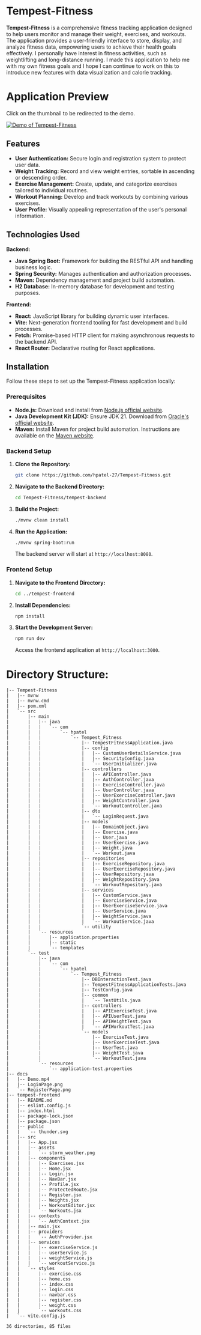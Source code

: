 # Tempest-Fitness

**Tempest-Fitness** is a comprehensive fitness tracking application designed to help users monitor and manage their weight, exercises, and workouts. The application provides a user-friendly interface to store, display, and analyze fitness data, empowering users to achieve their health goals effectively. I personally have interest in fitness activities, such as weightlifting and long-distance running. I made this application to help me with my own fitness goals and I hope I can continue to work on this to introduce new features with data visualization and calorie tracking.

# Application Preview
Click on the thumbnail to be redirected to the demo.

[![Demo of Tempest-Fitness](Tempest-Fitness/docs/LoginPage.png)](https://youtu.be/TCfRo5PG9Xg)

## Features

- **User Authentication:** Secure login and registration system to protect user data.
- **Weight Tracking:** Record and view weight entries, sortable in ascending or descending order.
- **Exercise Management:** Create, update, and categorize exercises tailored to individual routines.
- **Workout Planning:** Develop and track workouts by combining various exercises.
- **User Profile:** Visually appealing representation of the user's personal information.

## Technologies Used

**Backend:**
- **Java Spring Boot:** Framework for building the RESTful API and handling business logic.
- **Spring Security:** Manages authentication and authorization processes.
- **Maven:** Dependency management and project build automation.
- **H2 Database:** In-memory database for development and testing purposes.

**Frontend:**
- **React:** JavaScript library for building dynamic user interfaces.
- **Vite:** Next-generation frontend tooling for fast development and build processes.
- **Fetch:** Promise-based HTTP client for making asynchronous requests to the backend API.
- **React Router:** Declarative routing for React applications.

## Installation

Follow these steps to set up the Tempest-Fitness application locally:

### Prerequisites

- **Node.js:** Download and install from [Node.js official website](https://nodejs.org/).
- **Java Development Kit (JDK):** Ensure JDK 21. Download from [Oracle's official website](https://www.oracle.com/java/technologies/javase-jdk21-downloads.html).
- **Maven:** Install Maven for project build automation. Instructions are available on the [Maven website](https://maven.apache.org/install.html).

### Backend Setup

1. **Clone the Repository:**

   ```bash
   git clone https://github.com/hpatel-27/Tempest-Fitness.git
   ```
2. **Navigate to the Backend Directory:**

   ```bash
   cd Tempest-Fitness/tempest-backend
   ```
3. **Build the Project:**

   ```bash
   ./mvnw clean install
   ```
4. **Run the Application:**

   ```bash
   ./mvnw spring-boot:run
   ```
   The backend server will start at `http://localhost:8080`.

### Frontend Setup

1. **Navigate to the Frontend Directory:**

   ```bash
   cd ../tempest-frontend
   ```
2. **Install Dependencies:**

   ```bash
   npm install
   ```
3. **Start the Development Server:**

   ```bash
   npm run dev
   ```
   Access the frontend application at `http://localhost:3000`.
   
# Directory Structure:
```
|-- Tempest-Fitness
|   |-- mvnw
|   |-- mvnw.cmd
|   |-- pom.xml
|   `-- src
|       |-- main
|       |   |-- java
|       |   |   `-- com
|       |   |       `-- hpatel
|       |   |           `-- Tempest_Fitness
|       |   |               |-- TempestFitnessApplication.java
|       |   |               |-- config
|       |   |               |   |-- CustomUserDetailsService.java
|       |   |               |   |-- SecurityConfig.java
|       |   |               |   `-- UserInitializer.java
|       |   |               |-- controllers
|       |   |               |   |-- APIController.java
|       |   |               |   |-- AuthController.java
|       |   |               |   |-- ExerciseController.java
|       |   |               |   |-- UserController.java
|       |   |               |   |-- UserExerciseController.java
|       |   |               |   |-- WeightController.java
|       |   |               |   `-- WorkoutController.java
|       |   |               |-- dto
|       |   |               |   `-- LoginRequest.java
|       |   |               |-- models
|       |   |               |   |-- DomainObject.java
|       |   |               |   |-- Exercise.java
|       |   |               |   |-- User.java
|       |   |               |   |-- UserExercise.java
|       |   |               |   |-- Weight.java
|       |   |               |   `-- Workout.java
|       |   |               |-- repositories
|       |   |               |   |-- ExerciseRepository.java
|       |   |               |   |-- UserExerciseRepository.java
|       |   |               |   |-- UserRepository.java
|       |   |               |   |-- WeightRepository.java
|       |   |               |   `-- WorkoutRepository.java
|       |   |               |-- services
|       |   |               |   |-- CustomService.java
|       |   |               |   |-- ExerciseService.java
|       |   |               |   |-- UserExerciseService.java
|       |   |               |   |-- UserService.java
|       |   |               |   |-- WeightService.java
|       |   |               |   `-- WorkoutService.java
|       |   |               `-- utility
|       |   `-- resources
|       |       |-- application.properties
|       |       |-- static
|       |       `-- templates
|       `-- test
|           |-- java
|           |   `-- com
|           |       `-- hpatel
|           |           `-- Tempest_Fitness
|           |               |-- DBInteractionTest.java
|           |               |-- TempestFitnessApplicationTests.java
|           |               |-- TestConfig.java
|           |               |-- common
|           |               |   `-- TestUtils.java
|           |               |-- controllers
|           |               |   |-- APIExerciseTest.java
|           |               |   |-- APIUserTest.java
|           |               |   |-- APIWeightTest.java
|           |               |   `-- APIWorkoutTest.java
|           |               `-- models
|           |                   |-- ExerciseTest.java
|           |                   |-- UserExerciseTest.java
|           |                   |-- UserTest.java
|           |                   |-- WeightTest.java
|           |                   `-- WorkoutTest.java
|           `-- resources
|               `-- application-test.properties
|-- docs
|   |-- Demo.mp4
|   |-- LoginPage.png
|   `-- RegisterPage.png
|-- tempest-frontend
|   |-- README.md
|   |-- eslint.config.js
|   |-- index.html
|   |-- package-lock.json
|   |-- package.json
|   |-- public
|   |   `-- thunder.svg
|   |-- src
|   |   |-- App.jsx
|   |   |-- assets
|   |   |   `-- storm_weather.png
|   |   |-- components
|   |   |   |-- Exercises.jsx
|   |   |   |-- Home.jsx
|   |   |   |-- Login.jsx
|   |   |   |-- NavBar.jsx
|   |   |   |-- Profile.jsx
|   |   |   |-- ProtectedRoute.jsx
|   |   |   |-- Register.jsx
|   |   |   |-- Weights.jsx
|   |   |   |-- WorkoutEditor.jsx
|   |   |   `-- Workouts.jsx
|   |   |-- contexts
|   |   |   `-- AuthContext.jsx
|   |   |-- main.jsx
|   |   |-- providers
|   |   |   `-- AuthProvider.jsx
|   |   |-- services
|   |   |   |-- exerciseService.js
|   |   |   |-- userService.js
|   |   |   |-- weightService.js
|   |   |   `-- workoutService.js
|   |   `-- styles
|   |       |-- exercise.css
|   |       |-- home.css
|   |       |-- index.css
|   |       |-- login.css
|   |       |-- navbar.css
|   |       |-- register.css
|   |       |-- weight.css
|   |       `-- workouts.css
|   `-- vite.config.js

36 directories, 85 files
```

